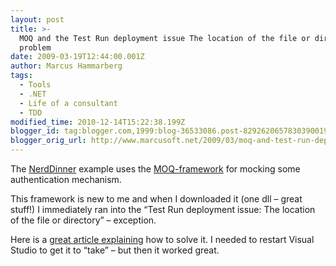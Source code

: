 ```yaml
---
layout: post
title: >-
  MOQ and the Test Run deployment issue The location of the file or directory
  problem
date: 2009-03-19T12:44:00.001Z
author: Marcus Hammarberg
tags:
  - Tools
  - .NET
  - Life of a consultant
  - TDD
modified_time: 2010-12-14T15:22:38.199Z
blogger_id: tag:blogger.com,1999:blog-36533086.post-8292620657830390019
blogger_orig_url: http://www.marcusoft.net/2009/03/moq-and-test-run-deployment-issue.html
---
```



The <a
href="http://weblogs.asp.net/scottgu/archive/2009/03/10/free-asp-net-mvc-ebook-tutorial.aspx"
target="_blank">NerdDinner</a> example uses the
<a href="http://code.google.com/p/moq/"
target="_blank">MOQ-framework</a> for mocking some authentication
mechanism.

This framework is new to me and when I downloaded it (one dll – great
stuff!) I immediately ran into the “Test Run deployment issue: The
location of the file or directory” – exception.

Here is a <a
href="http://thepursuitofalife.com/test-run-deployment-issue-in-vsts/"
target="_blank">great article explaining</a> how to solve it. I needed
to restart Visual Studio to get it to “take” – but then it worked great.
